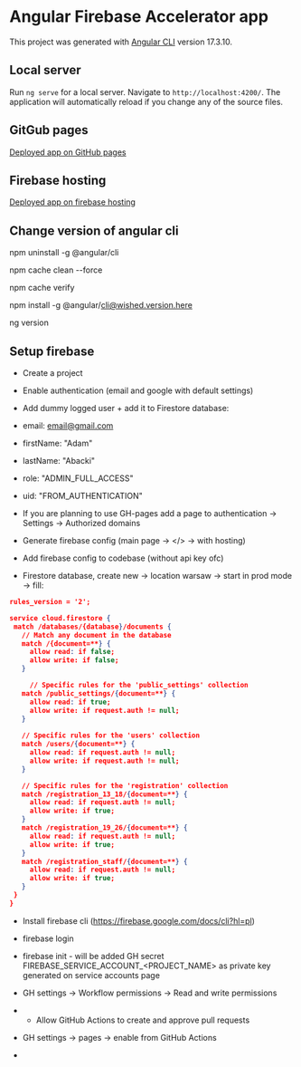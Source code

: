 # Angular Firebase Accelerator app

This project was generated with [Angular CLI](https://github.com/angular/angular-cli) version 17.3.10.

## Local server

Run `ng serve` for a local server. Navigate to `http://localhost:4200/`. The application will automatically reload if you change any of the source files.

## GitGub pages

[Deployed app on GitHub pages](https://szymciogrosik.github.io/angular-firebase-accelerator)

## Firebase hosting

[Deployed app on firebase hosting](https://angular-firebase-accelerator.web.app)

## Change version of angular cli

npm uninstall -g @angular/cli

npm cache clean --force

npm cache verify

npm install -g @angular/cli@wished.version.here

ng version

## Setup firebase

- Create a project
- Enable authentication (email and google with default settings)
- Add dummy logged user + add it to Firestore database:
- email: email@gmail.com
- firstName: "Adam"
- lastName: "Abacki"
- role: "ADMIN_FULL_ACCESS"
- uid: "FROM_AUTHENTICATION"

- If you are planning to use GH-pages add a page to authentication -> Settings -> Authorized domains

- Generate firebase config (main page -> </> -> with hosting)
- Add firebase config to codebase (without api key ofc)

- Firestore database, create new -> location warsaw -> start in prod mode -> fill:
```json
rules_version = '2';

service cloud.firestore {
 match /databases/{database}/documents {
   // Match any document in the database
   match /{document=**} {
     allow read: if false;
     allow write: if false;
   }

	 // Specific rules for the 'public_settings' collection
   match /public_settings/{document=**} {
     allow read: if true;
     allow write: if request.auth != null;
   }
   
   // Specific rules for the 'users' collection
   match /users/{document=**} {
     allow read: if request.auth != null;
     allow write: if request.auth != null;
   }

   // Specific rules for the 'registration' collection
   match /registration_13_18/{document=**} {
   	 allow read: if request.auth != null;
     allow write: if true;
   }
   match /registration_19_26/{document=**} {
   	 allow read: if request.auth != null;
     allow write: if true;
   }
   match /registration_staff/{document=**} {
   	 allow read: if request.auth != null;
     allow write: if true;
   }
 }
}
```
- Install firebase cli (https://firebase.google.com/docs/cli?hl=pl)
- firebase login
- firebase init - will be added GH secret FIREBASE_SERVICE_ACCOUNT_<PROJECT_NAME> as private key generated on service accounts page

- GH settings -> Workflow permissions -> Read and write permissions
- + Allow GitHub Actions to create and approve pull requests
- GH settings -> pages -> enable from GitHub Actions
- 
